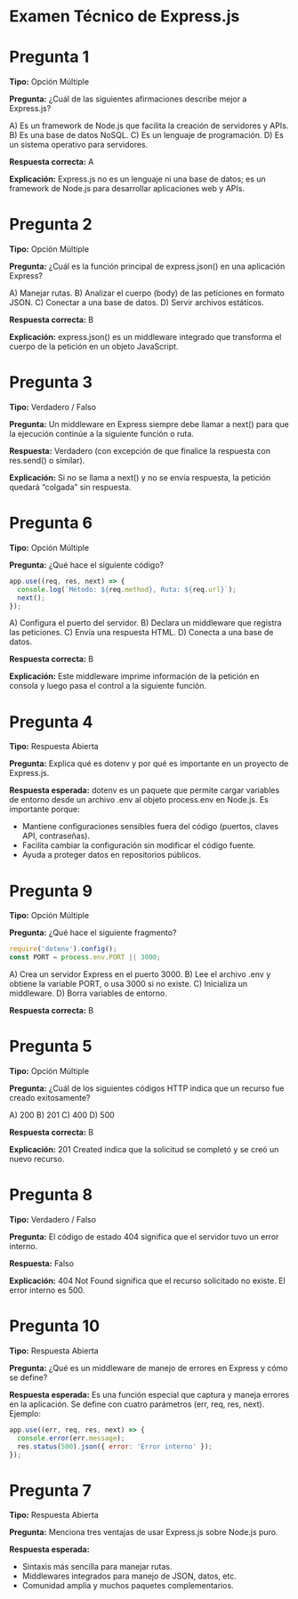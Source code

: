 # Examen Técnico de Express.js


# Pregunta 1
**Tipo:** Opción Múltiple

**Pregunta:** ¿Cuál de las siguientes afirmaciones describe mejor a Express.js?

A) Es un framework de Node.js que facilita la creación de servidores y APIs.
B) Es una base de datos NoSQL.
C) Es un lenguaje de programación.
D) Es un sistema operativo para servidores.

**Respuesta correcta:** A

**Explicación:** Express.js no es un lenguaje ni una base de datos; es un framework de Node.js para desarrollar aplicaciones web y APIs.

# Pregunta 2
**Tipo:** Opción Múltiple

**Pregunta:** ¿Cuál es la función principal de express.json() en una aplicación Express?

A) Manejar rutas.
B) Analizar el cuerpo (body) de las peticiones en formato JSON.
C) Conectar a una base de datos.
D) Servir archivos estáticos.

**Respuesta correcta:** B

**Explicación:** express.json() es un middleware integrado que transforma el cuerpo de la petición en un objeto JavaScript.


# Pregunta 3
**Tipo:** Verdadero / Falso

**Pregunta:** Un middleware en Express siempre debe llamar a next() para que la ejecución continúe a la siguiente función o ruta.

**Respuesta:** Verdadero (con excepción de que finalice la respuesta con res.send() o similar).

**Explicación:** Si no se llama a next() y no se envía respuesta, la petición quedará “colgada” sin respuesta.

# Pregunta 6
**Tipo:** Opción Múltiple

**Pregunta:** ¿Qué hace el siguiente código?

```javascript
app.use((req, res, next) => {
  console.log(`Método: ${req.method}, Ruta: ${req.url}`);
  next();
});
```

A) Configura el puerto del servidor.
B) Declara un middleware que registra las peticiones.
C) Envía una respuesta HTML.
D) Conecta a una base de datos.

**Respuesta correcta:** B

**Explicación:** Este middleware imprime información de la petición en consola y luego pasa el control a la siguiente función.



# Pregunta 4
**Tipo:** Respuesta Abierta

**Pregunta:** Explica qué es dotenv y por qué es importante en un proyecto de Express.js.

**Respuesta esperada:**
dotenv es un paquete que permite cargar variables de entorno desde un archivo .env al objeto process.env en Node.js.
Es importante porque:

- Mantiene configuraciones sensibles fuera del código (puertos, claves API, contraseñas).
- Facilita cambiar la configuración sin modificar el código fuente.
- Ayuda a proteger datos en repositorios públicos.

# Pregunta 9
**Tipo:** Opción Múltiple

**Pregunta:** ¿Qué hace el siguiente fragmento?

```javascript
require('dotenv').config();
const PORT = process.env.PORT || 3000;
```

A) Crea un servidor Express en el puerto 3000.
B) Lee el archivo .env y obtiene la variable PORT, o usa 3000 si no existe.
C) Inicializa un middleware.
D) Borra variables de entorno.

**Respuesta correcta:** B




# Pregunta 5
**Tipo:** Opción Múltiple

**Pregunta:** ¿Cuál de los siguientes códigos HTTP indica que un recurso fue creado exitosamente?

A) 200
B) 201
C) 400
D) 500

**Respuesta correcta:** B

**Explicación:** 201 Created indica que la solicitud se completó y se creó un nuevo recurso.

# Pregunta 8
**Tipo:** Verdadero / Falso

**Pregunta:** El código de estado 404 significa que el servidor tuvo un error interno.

**Respuesta:** Falso

**Explicación:** 404 Not Found significa que el recurso solicitado no existe. El error interno es 500.





# Pregunta 10
**Tipo:** Respuesta Abierta

**Pregunta:** ¿Qué es un middleware de manejo de errores en Express y cómo se define?

**Respuesta esperada:**
Es una función especial que captura y maneja errores en la aplicación. Se define con cuatro parámetros (err, req, res, next). Ejemplo:

```javascript
app.use((err, req, res, next) => {
  console.error(err.message);
  res.status(500).json({ error: 'Error interno' });
});
```

# Pregunta 7
**Tipo:** Respuesta Abierta

**Pregunta:** Menciona tres ventajas de usar Express.js sobre Node.js puro.

**Respuesta esperada:**

- Sintaxis más sencilla para manejar rutas.
- Middlewares integrados para manejo de JSON, datos, etc.
- Comunidad amplia y muchos paquetes complementarios.
